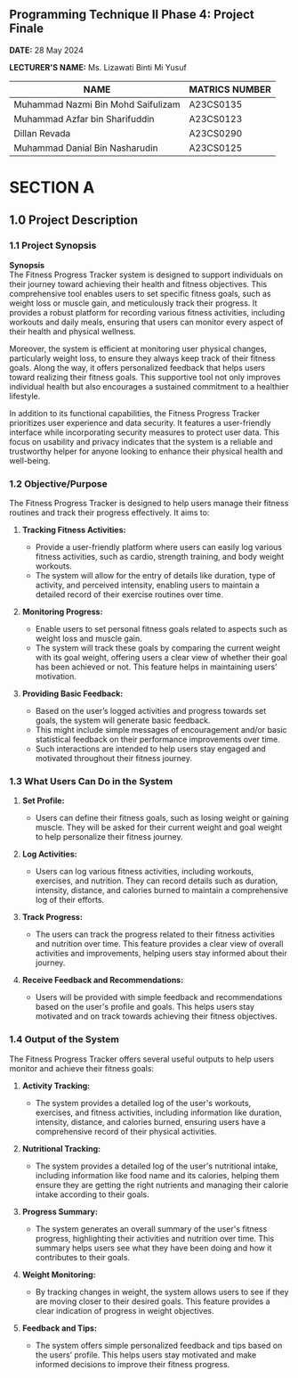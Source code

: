 ## Programming Technique II Phase 4: Project Finale

**DATE:** 28 May 2024


**LECTURER'S NAME:** Ms. Lizawati Binti Mi Yusuf

| NAME                                    | MATRICS NUMBER |
|-----------------------------------------|----------------|
| Muhammad Nazmi Bin Mohd Saifulizam      | A23CS0135      |
| Muhammad Azfar bin Sharifuddin          | A23CS0123      |
| Dillan Revada                           | A23CS0290      |
| Muhammad Danial Bin Nasharudin          | A23CS0125      |

# SECTION A

## 1.0 Project Description

### 1.1 Project Synopsis


**Synopsis**  
The Fitness Progress Tracker system is designed to support individuals on their journey toward achieving their health and fitness objectives. This comprehensive tool enables users to set specific fitness goals, such as weight loss or muscle gain, and meticulously track their progress. It provides a robust platform for recording various fitness activities, including workouts and daily meals, ensuring that users can monitor every aspect of their health and physical wellness.

Moreover, the system is efficient at monitoring user physical changes, particularly weight loss, to ensure they always keep track of their fitness goals. Along the way, it offers personalized feedback that helps users toward realizing their fitness goals. This supportive tool not only improves individual health but also encourages a sustained commitment to a healthier lifestyle.

In addition to its functional capabilities, the Fitness Progress Tracker prioritizes user experience and data security. It features a user-friendly interface while incorporating security measures to protect user data. This focus on usability and privacy indicates that the system is a reliable and trustworthy helper for anyone looking to enhance their physical health and well-being.

### 1.2 Objective/Purpose

The Fitness Progress Tracker is designed to help users manage their fitness routines and track their progress effectively. It aims to:


1. **Tracking Fitness Activities:**
    - Provide a user-friendly platform where users can easily log various fitness activities, such as cardio, strength training, and body weight workouts.
    - The system will allow for the entry of details like duration, type of activity, and perceived intensity, enabling users to maintain a detailed record of their exercise routines over time.


2. **Monitoring Progress:**
    - Enable users to set personal fitness goals related to aspects such as weight loss and muscle gain.
    - The system will track these goals by comparing the current weight with its goal weight, offering users a clear view of whether their goal has been achieved or not. This feature helps in maintaining users’ motivation.


3. **Providing Basic Feedback:**
    - Based on the user’s logged activities and progress towards set goals, the system will generate basic feedback.
    - This might include simple messages of encouragement and/or basic statistical feedback on their performance improvements over time.
    - Such interactions are intended to help users stay engaged and motivated throughout their fitness journey.

### 1.3 What Users Can Do in the System


1. **Set Profile:**
    - Users can define their fitness goals, such as losing weight or gaining muscle. They will be asked for their current weight and goal weight to help personalize their fitness journey.


2. **Log Activities:**
    - Users can log various fitness activities, including workouts, exercises, and nutrition. They can record details such as duration, intensity, distance, and calories burned to maintain a comprehensive log of their efforts.


3. **Track Progress:**
    - The users can track the progress related to their fitness activities and nutrition over time. This feature provides a clear view of overall activities and improvements, helping users stay informed about their journey.


4. **Receive Feedback and Recommendations:**
    - Users will be provided with simple feedback and recommendations based on the user's profile and goals. This helps users stay motivated and on track towards achieving their fitness objectives.

### 1.4 Output of the System

The Fitness Progress Tracker offers several useful outputs to help users monitor and achieve their fitness goals:


1. **Activity Tracking:**
    - The system provides a detailed log of the user's workouts, exercises, and fitness activities, including information like duration, intensity, distance, and calories burned, ensuring users have a comprehensive record of their physical activities.


2. **Nutritional Tracking:**
    - The system provides a detailed log of the user's nutritional intake, including information like food name and its calories, helping them ensure they are getting the right nutrients and managing their calorie intake according to their goals.


3. **Progress Summary:**
    - The system generates an overall summary of the user's fitness progress, highlighting their activities and nutrition over time. This summary helps users see what they have been doing and how it contributes to their goals.


4. **Weight Monitoring:**
    - By tracking changes in weight, the system allows users to see if they are moving closer to their desired goals. This feature provides a clear indication of progress in weight objectives.


5. **Feedback and Tips:**
    - The system offers simple personalized feedback and tips based on the users’ profile. This helps users stay motivated and make informed decisions to improve their fitness progress.
